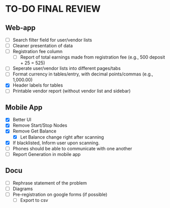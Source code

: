# TO-DO FINAL REVIEW

## Web-app
- [ ] Search filter field for user/vendor lists
- [ ] Cleaner presentation of data
- [ ] Registration fee column
    - [ ] Report of total earnings made from registration fee (e.g., 500 deposit + 25 = 525)
- [ ] Seperate user/vendor lists into different pages/tabs
- [ ] Format currency in tables/entry, with decimal points/commas (e.g., 1,000.00)
- [x] Header labels for tables
- [ ] Printable vendor report (without vendor list and sidebar)

## Mobile App
- [x] Better UI
- [x] Remove Start/Stop Nodes
- [x] Remove Get Balance
    - [x] Let Balance change right after scanning
- [x] If blacklisted, Inform user upon scanning.
- [ ] Phones should be able to communicate with one another
- [ ] Report Generation in mobile app

## Docu
- [ ] Rephrase statement of the problem
- [ ] Diagrams
- [ ] Pre-registration on google forms (if possible)
    - [ ] Export to csv
